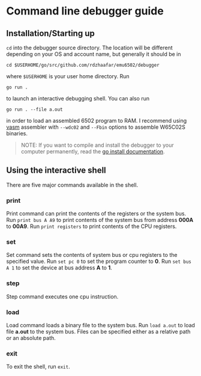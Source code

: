 # Command line debugger guide

## Installation/Starting up

`cd` into the debugger source directory. The location will be different depending on your OS and account name, but generally it should be in
```shell
cd $USERHOME/go/src/github.com/rdzhaafar/emu6502/debugger
```
where `$USERHOME` is your user home directory. Run

```shell
go run .
```

to launch an interactive debugging shell. You can also run


```shell
go run . --file a.out
```

in order to load an assembled 6502 program to RAM. I recommend using [vasm](http://sun.hasenbraten.de/vasm/) assembler with `--wdc02` and `--Fbin` options to assemble W65C02S binaries.

>NOTE: If you want to compile and install the debugger to your computer permanently, read the [go install documentation](https://golang.org/cmd/go/). 

## Using the interactive shell

There are five major commands available in the shell.

### print

Print command can print the contents of the registers or the system bus. Run `print bus A A9` to print contents of the system bus from address **000A** to **00A9**. Run `print registers` to print contents of the CPU registers.

### set

Set command sets the contents of system bus or cpu registers to the specified value. Run `set pc 0` to set the program counter to **0**. Run `set bus A 1` to set the device at bus address **A** to **1**.

### step

Step command executes one cpu instruction.

### load

Load command loads a binary file to the system bus. Run `load a.out` to load file **a.out** to the system bus. Files can be specified either as a relative path or an absolute path.

### exit

To exit the shell, run `exit`.